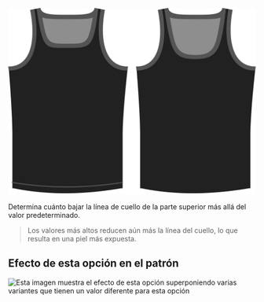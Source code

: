 ![La opción de soltar línea de cuello en Aaron](./necklinedrop.svg)

Determina cuánto bajar la línea de cuello de la parte superior más allá del valor predeterminado.

> Los valores más altos reducen aún más la línea del cuello, lo que resulta en una piel más expuesta.

## Efecto de esta opción en el patrón

![Esta imagen muestra el efecto de esta opción superponiendo varias variantes que tienen un valor diferente para esta opción](aaron\_necklinedrop\_sample.svg "Efecto de esta opción en el patrón")
